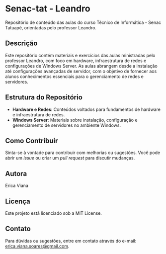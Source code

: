 # Senac-tat - Leandro

Repositório de conteúdo das aulas do curso Técnico de Informática - Senac Tatuapé, orientadas pelo professor Leandro.

## Descrição

Este repositório contém materiais e exercícios das aulas ministradas pelo professor Leandro, com foco em hardware, infraestrutura de redes e configurações de Windows Server. As aulas abrangem desde a instalação até configurações avançadas de servidor, com o objetivo de fornecer aos alunos conhecimentos essenciais para o gerenciamento de redes e servidores.

## Estrutura do Repositório

- **Hardware e Redes**: Conteúdos voltados para fundamentos de hardware e infraestrutura de redes.
- **Windows Server**: Materiais sobre instalação, configuração e gerenciamento de servidores no ambiente Windows.

## Como Contribuir

Sinta-se à vontade para contribuir com melhorias ou sugestões. Você pode abrir um *issue* ou criar um *pull request* para discutir mudanças.

## Autora

Erica Viana

## Licença

Este projeto está licenciado sob a MIT License.

## Contato

Para dúvidas ou sugestões, entre em contato através do e-mail: [erica.viana.soares@gmail.com](mailto:erica.viana.soares@gmail.com).
